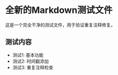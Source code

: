 <!--
最后修改时间: 2025-07-20 10:55:23
上次修改时间: 2025-07-20 10:55:16
文件大小: 627 bytes
 -->

<!--
最后修改时间: 2025-07-20 10:55:16
上次修改时间: 2025-07-20 10:55:13
文件大小: 512 bytes
 -->

<!--
最后修改时间: 2025-07-20 10:55:13
上次修改时间: 2025-07-20 10:29:34
文件大小: 397 bytes
 -->

<!--
最后修改时间: 2025-07-20 10:29:34
上次修改时间: 2025-07-20 10:29:34
文件大小: 274 bytes
 -->

<!--
最后修改时间: 2025-07-20 10:28:00
文件大小: 207 bytes
 -->

# 全新的Markdown测试文件

这是一个完全干净的测试文件，用于验证重复注释修复。

## 测试内容

- 测试1: 基本功能
- 测试2: 时间戳添加
- 测试3: 重复注释检查